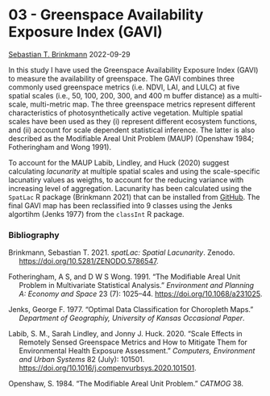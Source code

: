 03 - Greenspace Availability Exposure Index (GAVI)
================
[Sebastian T. Brinkmann](https://orcid.org/0000-0001-9835-7347)
2022-09-29

In this study I have used the Greenspace Availability Exposure Index
(GAVI) to measure the availability of greenspace. The GAVI combines
three commonly used greenspace metrics (i.e. NDVI, LAI, and LULC) at
five spatial scales (i.e., 50, 100, 200, 300, and 400 m buffer distance)
as a multi-scale, multi-metric map. The three greenspace metrics
represent different characteristics of photosynthetically active
vegetation. Multiple spatial scales have been used as they (i) represent
different ecosystem functions, and (ii) account for scale dependent
statistical inference. The latter is also described as the Modifiable
Areal Unit Problem (MAUP) (Openshaw 1984; Fotheringham and Wong 1991).

To account for the MAUP Labib, Lindley, and Huck (2020) suggest
calculating *lacunarity* at multiple spatial scales and using the
scale-specific lacunatiry values as weigths, to account for the reducing
variance with increasing level of aggregation. Lacunarity has been
calculated using the `SpatLac` R package (Brinkmann 2021) that can be
installed from [GitHub](https://github.com/STBrinkmann/spatLac). The
final GAVI map has been reclassified into 9 classes using the Jenks
algortihm (Jenks 1977) from the `classInt` R package.

### Bibliography

<div id="refs" class="references csl-bib-body hanging-indent">

<div id="ref-brinkmann2021" class="csl-entry">

Brinkmann, Sebastian T. 2021. *spatLac: Spatial Lacunarity*. Zenodo.
<https://doi.org/10.5281/ZENODO.5786547>.

</div>

<div id="ref-fotheringham1991" class="csl-entry">

Fotheringham, A S, and D W S Wong. 1991. “The Modifiable Areal Unit
Problem in Multivariate Statistical Analysis.” *Environment and Planning
A: Economy and Space* 23 (7): 1025–44.
<https://doi.org/10.1068/a231025>.

</div>

<div id="ref-jenks1977optimal" class="csl-entry">

Jenks, George F. 1977. “Optimal Data Classification for Choropleth
Maps.” *Department of Geographiy, University of Kansas Occasional
Paper*.

</div>

<div id="ref-labib2020a_lacunarity" class="csl-entry">

Labib, S. M., Sarah Lindley, and Jonny J. Huck. 2020. “Scale Effects in
Remotely Sensed Greenspace Metrics and How to Mitigate Them for
Environmental Health Exposure Assessment.” *Computers, Environment and
Urban Systems* 82 (July): 101501.
<https://doi.org/10.1016/j.compenvurbsys.2020.101501>.

</div>

<div id="ref-openshaw1984" class="csl-entry">

Openshaw, S. 1984. “The Modifiable Areal Unit Problem.” *CATMOG* 38.

</div>

</div>
